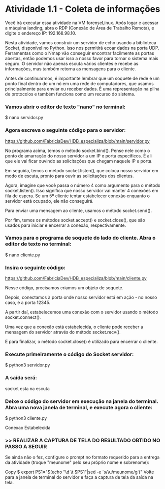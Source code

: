 # Atividade 1.1 - Coleta de informações
Você irá executar essa atividade na VM forenseLinux. Após logar e acessar a máquina landing, abra o RDP (Conexão de Área de Trabalho Remota), e digite o endereço IP: 192.168.98.10.

Nesta atividade, vamos construir um servidor de echo usando a biblioteca Socket, disponível no Python. Isso nos permitirá ecoar dados na porta UDP. Ferramentas como o Nmap vão conseguir encontrar facilmente as portas abertas, então podemos usar isso a nosso favor para tornar o sistema mais seguro. O servidor não apenas escuta vários clientes e recebe as informações, mas também retorna as mensagens para o cliente.

Antes de continuarmos, é importante lembrar que um soquete de rede é um ponto final dentro de um nó em uma rede de computadores, que usamos principalmente para enviar ou receber dados. É uma representação na pilha de protocolos e também funciona como um recurso do sistema.

### Vamos abrir o editor de texto "nano" no terminal:

$ nano servidor.py

### Agora escreva o seguinte código para o servidor:

https://github.com/FabriciaDev/HDB_especializa/blob/main/servidor.py

No programa acima, temos o método socket.bind(). Pense nele como o ponto de amarração do nosso servidor a um IP e porta específicos. É ali que ele vai ficar ouvindo as solicitações que chegam naquele IP e porta.

Em seguida, temos o método socket.listen(), que coloca nosso servidor em modo de escuta, pronto para ouvir as solicitações dos clientes.

Agora, imagine que você passa o número 4 como argumento para o método socket.listen(). Isso significa que nosso servidor vai manter 4 conexões em fila de espera. Se um 5º cliente tentar estabelecer conexão enquanto o servidor está ocupado, ele não conseguirá.

Para enviar uma mensagem ao cliente, usamos o método socket.send().

Por fim, temos os métodos socket.accept() e socket.close(), que são usados para iniciar e encerrar a conexão, respectivamente.

### Vamos para o programa de soquete do lado do cliente. Abra o editor de texto no terminal:

$ nano cliente.py

### Insira o seguinte código:

https://github.com/FabriciaDev/HDB_especializa/blob/main/cliente.py

Nesse código, precisamos criamos um objeto de soquete.

Depois, conectamos à porta onde nosso servidor está em ação - no nosso caso, é a porta 12345.

A partir daí, estabelecemos uma conexão com o servidor usando o método socket.connect().

Uma vez que a conexão está estabelecida, o cliente pode receber a mensagem do servidor através do método socket.recv().

E para finalizar, o método socket.close() é utilizado para encerrar o cliente.

### Execute primeiramente o código do Socket servidor:

$ python3 servidor.py

### A saída será:

socket esta na escuta

### Deixe o código do servidor em execução na janela do terminal. Abra uma nova janela de terminal, e execute agora o cliente:

$ python3 cliente.py

Conexao Estabelecida
### >> REALIZAR A CAPTURA DE TELA DO RESULTADO OBTIDO NO PASSO A SEGUIR

Se ainda não o fez, configure o prompt no formato requerido para a entrega da atividade (troque "meunome" pelo seu próprio nome e sobrenome):

Copy
$ export PS1="$(echo "\d \t $PS1"|sed -e 's/\\u/meunome/g')"
Volte para a janela de terminal do servidor e faça a captura de tela da saída na tela.

